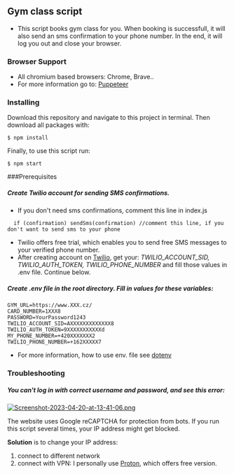 ## Gym class script

- This script books gym class for you. When booking is successfull, it will also send an sms confirmation to your phone number. In the end, it will log you out and close your browser.

### Browser Support

- All chromium based browsers: Chrome, Brave..
- For more information go to: [Puppeteer](https://github.com/puppeteer/puppeteer)

### Installing

Download this repository and navigate to this project in terminal. Then download all packages with:

```
$ npm install
```

Finally, to use this script run:

```
$ npm start
```

###Prerequisites

##### Create Twilio account for sending SMS confirmations.

- If you don't need sms confirmations, comment this line in index.js

```
  if (confirmation) sendSms(confirmation) //comment this line, if you don't want to send sms to your phone
```

- Twilio offers free trial, which enables you to send free SMS messages to your verified phone number.
- After creating account on [Twilio](https://www.twilio.com/try-twilio), get your: _TWILIO_ACCOUNT_SID, TWILIO_AUTH_TOKEN, TWILIO_PHONE_NUMBER_ and fill those values in .env file. Continue below.

##### Create .env file in the root directory. Fill in values for these variables:

```
GYM_URL=https://www.XXX.cz/
CARD_NUMBER=1XXX8
PASSWORD=YourPassword1243
TWILIO_ACCOUNT_SID=AXXXXXXXXXXXXX8
TWILIO_AUTH_TOKEN=9XXXXXXXXXXXd
MY_PHONE_NUMBER=+420XXXXXXX2
TWILIO_PHONE_NUMBER=+162XXXXX7
```

- For more information, how to use env. file see [dotenv](https://github.com/motdotla/dotenv)

### Troubleshooting

##### You can't log in with correct username and password, and see this error:

[![Screenshot-2023-04-20-at-13-41-06.png](https://i.postimg.cc/T3MB4CWk/Screenshot-2023-04-20-at-13-41-06.png)](https://postimg.cc/Vdg7S9gM)

The website uses Google reCAPTCHA for protection from bots. If you run this script several times, your IP address might get blocked.

**Solution** is to change your IP address:

1. connect to different network
2. connect with VPN: I personally use [Proton](https://protonvpn.com/), which offers free version.

